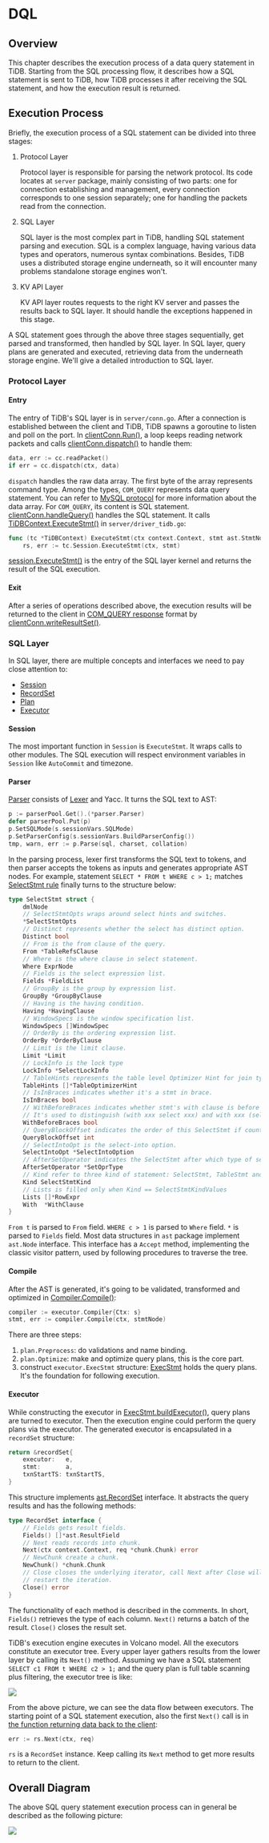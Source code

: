 # DQL

## Overview

This chapter describes the execution process of a data query statement in TiDB. Starting from the SQL processing flow, it describes how a SQL statement is sent to TiDB, how TiDB processes it after receiving the SQL statement, and how the execution result is returned.

## Execution Process

Briefly, the execution process of a SQL statement can be divided into three stages:

1. Protocol Layer

   Protocol layer is responsible for parsing the network protocol. Its code locates at `server` package, mainly consisting of two parts: one for connection establishing and management, every connection corresponds to one session separately; one for handling the packets read from the connection.

2. SQL Layer

   SQL layer is the most complex part in TiDB, handling SQL statement parsing and execution. SQL is a complex language, having various data types and operators, numerous syntax combinations. Besides, TiDB uses a distributed storage engine underneath, so it will encounter many problems standalone storage engines won't.

3. KV API Layer

   KV API layer routes requests to the right KV server and passes the results back to SQL layer. It should handle the exceptions happened in this stage.

A SQL statement goes through the above three stages sequentially, get parsed and transformed, then handled by SQL layer. In SQL layer, query plans are generated and executed, retrieving data from the underneath storage engine. We'll give a detailed introduction to SQL layer.

### Protocol Layer

#### Entry

The entry of TiDB's SQL layer is in `server/conn.go`. After a connection is established between the client and TiDB, TiDB spawns a goroutine to listen and poll on the port. In [clientConn.Run()](https://github.com/pingcap/tidb/blob/05d2210647d6a1503a8d772477e43b14a024f609/server/conn.go#L911), a loop keeps reading network packets and calls [clientConn.dispatch()](https://github.com/pingcap/tidb/blob/05d2210647d6a1503a8d772477e43b14a024f609/server/conn.go#L1111) to handle them:

```go
data, err := cc.readPacket()
if err = cc.dispatch(ctx, data)
```

`dispatch` handles the raw data array. The first byte of the array represents command type. Among the types, `COM_QUERY` represents data query statement. You can refer to [MySQL protocol](https://dev.mysql.com/doc/internals/en/client-server-protocol.html) for more information about the data array. For `COM_QUERY`, its content is SQL statement. [clientConn.handleQuery()](https://github.com/pingcap/tidb/blob/05d2210647d6a1503a8d772477e43b14a024f609/server/conn.go#L1633) handles the SQL statement. It calls [TiDBContext.ExecuteStmt()](https://github.com/pingcap/tidb/blob/05d2210647d6a1503a8d772477e43b14a024f609/server/driver_tidb.go#L217) in `server/driver_tidb.go`:

```go
func (tc *TiDBContext) ExecuteStmt(ctx context.Context, stmt ast.StmtNode) (ResultSet, error) {
	rs, err := tc.Session.ExecuteStmt(ctx, stmt)
```

[session.ExecuteStmt()](https://github.com/pingcap/tidb/blob/05d2210647d6a1503a8d772477e43b14a024f609/session/session.go#L1620) is the entry of the SQL layer kernel and returns the result of the SQL execution.

#### Exit

After a series of operations described above, the execution results will be returned to the client in [COM_QUERY response](https://dev.mysql.com/doc/internals/en/com-query-response.html) format by [clientConn.writeResultSet()](https://github.com/pingcap/tidb/blob/05d2210647d6a1503a8d772477e43b14a024f609/server/conn.go#L1943).

### SQL Layer

In SQL layer, there are multiple concepts and interfaces we need to pay close attention to:

* [Session](https://github.com/pingcap/tidb/blob/05d2210647d6a1503a8d772477e43b14a024f609/session/session.go#L123)
* [RecordSet](https://github.com/pingcap/tidb/blob/05d2210647d6a1503a8d772477e43b14a024f609/util/sqlexec/restricted_sql_executor.go#L133)
* [Plan](https://github.com/pingcap/tidb/blob/05d2210647d6a1503a8d772477e43b14a024f609/planner/core/plan.go#L36)
* [Executor](https://github.com/pingcap/tidb/blob/05d2210647d6a1503a8d772477e43b14a024f609/executor/executor.go#L258)

#### Session

The most important function in `Session` is `ExecuteStmt`. It wraps calls to other modules. The SQL execution will respect environment variables in `Session` like `AutoCommit` and timezone.

#### Parser

[Parser](https://github.com/pingcap/parser/blob/10b704ade769e4eb0681b74c0c223c4291073308/yy_parser.go) consists of [Lexer](https://github.com/pingcap/parser/blob/10b704ade769e4eb0681b74c0c223c4291073308/lexer.go) and Yacc. It turns the SQL text to AST:

```go
p := parserPool.Get().(*parser.Parser)
defer parserPool.Put(p)
p.SetSQLMode(s.sessionVars.SQLMode)
p.SetParserConfig(s.sessionVars.BuildParserConfig())
tmp, warn, err := p.Parse(sql, charset, collation)
```

In the parsing process, lexer first transforms the SQL text to tokens, and then parser accepts the tokens as inputs and generates appropriate AST nodes. For example, statement `SELECT * FROM t WHERE c > 1;` matches [SelectStmt rule](https://github.com/pingcap/tidb/blob/45457ea8810ca7b835da4ba7f55d0eee02043ac5/parser/parser.y#L3936) finally turns to the structure below:

```go
type SelectStmt struct {
	dmlNode
	// SelectStmtOpts wraps around select hints and switches.
	*SelectStmtOpts
	// Distinct represents whether the select has distinct option.
	Distinct bool
	// From is the from clause of the query.
	From *TableRefsClause
	// Where is the where clause in select statement.
	Where ExprNode
	// Fields is the select expression list.
	Fields *FieldList
	// GroupBy is the group by expression list.
	GroupBy *GroupByClause
	// Having is the having condition.
	Having *HavingClause
	// WindowSpecs is the window specification list.
	WindowSpecs []WindowSpec
	// OrderBy is the ordering expression list.
	OrderBy *OrderByClause
	// Limit is the limit clause.
	Limit *Limit
	// LockInfo is the lock type
	LockInfo *SelectLockInfo
	// TableHints represents the table level Optimizer Hint for join type
	TableHints []*TableOptimizerHint
	// IsInBraces indicates whether it's a stmt in brace.
	IsInBraces bool
	// WithBeforeBraces indicates whether stmt's with clause is before the brace.
	// It's used to distinguish (with xxx select xxx) and with xxx (select xxx)
	WithBeforeBraces bool
	// QueryBlockOffset indicates the order of this SelectStmt if counted from left to right in the sql text.
	QueryBlockOffset int
	// SelectIntoOpt is the select-into option.
	SelectIntoOpt *SelectIntoOption
	// AfterSetOperator indicates the SelectStmt after which type of set operator
	AfterSetOperator *SetOprType
	// Kind refer to three kind of statement: SelectStmt, TableStmt and ValuesStmt
	Kind SelectStmtKind
	// Lists is filled only when Kind == SelectStmtKindValues
	Lists []*RowExpr
	With  *WithClause
}
```

`From t` is parsed to `From` field. `WHERE c > 1` is parsed to `Where` field. `*` is parsed to `Fields` field. Most data structures in `ast` package implement `ast.Node` interface. This interface has a `Accept` method, implementing the classic visitor pattern, used by following procedures to traverse the tree.

#### Compile

After the AST is generated, it's going to be validated, transformed and optimized in [Compiler.Compile()](https://github.com/pingcap/tidb/blob/05d2210647d6a1503a8d772477e43b14a024f609/executor/compiler.go#L50):

```go
compiler := executor.Compiler{Ctx: s}
stmt, err := compiler.Compile(ctx, stmtNode)
```

There are three steps:

1. `plan.Preprocess`: do validations and name binding.
2. `plan.Optimize`: make and optimize query plans, this is the core part.
3. construct `executor.ExecStmt` structure: [ExecStmt](https://github.com/pingcap/tidb/blob/05d2210647d6a1503a8d772477e43b14a024f609/executor/adapter.go#L186) holds the query plans. It's the foundation for following execution.

#### Executor

While constructing the executor in [ExecStmt.buildExecutor()](https://github.com/pingcap/tidb/blob/05d2210647d6a1503a8d772477e43b14a024f609/executor/adapter.go#L764), query plans are turned to executor. Then the execution engine could perform the query plans via the executor. The generated executor is encapsulated in a `recordSet` structure:

```go
return &recordSet{
	executor:   e,
	stmt:       a,
	txnStartTS: txnStartTS,
}
```

This structure implements [ast.RecordSet](https://github.com/pingcap/tidb/blob/05d2210647d6a1503a8d772477e43b14a024f609/util/sqlexec/restricted_sql_executor.go#L133) interface. It abstracts the query results and has the following methods:

```go
type RecordSet interface {
	// Fields gets result fields.
	Fields() []*ast.ResultField
	// Next reads records into chunk.
	Next(ctx context.Context, req *chunk.Chunk) error
	// NewChunk create a chunk.
	NewChunk() *chunk.Chunk
	// Close closes the underlying iterator, call Next after Close will
	// restart the iteration.
	Close() error
}
```

The functionality of each method is described in the comments. In short, `Fields()` retrieves the type of each column. `Next()` returns a batch of the result. `Close()` closes the result set.

TiDB's execution engine executes in Volcano model. All the executors constitute an executor tree. Every upper layer gathers results from the lower layer by calling its `Next()` method. Assuming we have a SQL statement `SELECT c1 FROM t WHERE c2 > 1;` and the query plan is full table scanning plus filtering, the executor tree is like:

![](../img/dql-volcano.png)

From the above picture, we can see the data flow between executors. The starting point of a SQL statement execution, also the first `Next()` call is in [the function returning data back to the client](https://github.com/pingcap/tidb/blob/05d2210647d6a1503a8d772477e43b14a024f609/server/conn.go#L2016):

```go
err := rs.Next(ctx, req)
```

`rs` is a `RecordSet` instance. Keep calling its `Next` method to get more results to return to the client.

## Overall Diagram

The above SQL query statement execution process can in general be described as the following picture:

![](../img/dql-frame-diagram.png)
